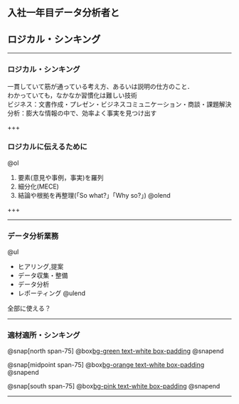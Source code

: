 ## 入社一年目データ分析者と
## ロジカル・シンキング

---

### ロジカル・シンキング
一貫していて筋が通っている考え方、あるいは説明の仕方のこと．  
わかっていても，なかなか習慣化は難しい技術  
ビジネス：文書作成・プレゼン・ビジネスコミュニケーション・商談・課題解決
分析：膨大な情報の中で、効率よく事実を見つけ出す

+++

### ロジカルに伝えるために

@ol
1. 要素(意見や事例，事実)を羅列
2. 細分化(MECE)
3. 結論や根拠を再整理(「So what?」「Why so?」)
@olend

+++

---

### データ分析業務

@ul
- ヒアリング,提案
- データ収集・整備
- データ分析
- レポーティング
@ulend

全部に使える？

---

### 適材適所・シンキング
@snap[north span-75]
@box[bg-green text-white box-padding](ロジカル・シンキング#一貫していて筋が通っている考え方、<br>あるいは説明の仕方)
@snapend

@snap[midpoint span-75]
@box[bg-orange text-white box-padding](ラテラル・シンキング#思考の制約となる既成概念や固定観念を<br>取り払い、水平方向に発想を広げる)
@snapend

@snap[south span-75]
@box[bg-pink text-white box-padding](クリティカル・シンキング#思考する前提や過程、論理に渡って<br>「本当にそうだろうか？」と問い続けながらの思考)
@snapend

---
